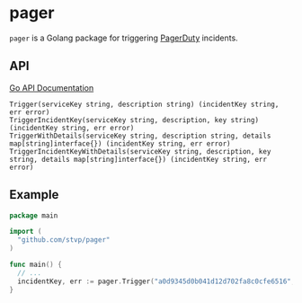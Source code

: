 pager
=====

`pager` is a Golang package for triggering [PagerDuty][pagerduty] incidents.

API
---

[Go API Documentation][godocs]

    Trigger(serviceKey string, description string) (incidentKey string, err error)
    TriggerIncidentKey(serviceKey string, description, key string) (incidentKey string, err error)
    TriggerWithDetails(serviceKey string, description string, details map[string]interface{}) (incidentKey string, err error)
    TriggerIncidentKeyWithDetails(serviceKey string, description, key string, details map[string]interface{}) (incidentKey string, err error)

Example
-------

```go
package main

import (
  "github.com/stvp/pager"
)

func main() {
  // ...
  incidentKey, err := pager.Trigger("a0d9345d0b041d12d702fa8c0cfe6516", "Everything is on fire.")
}
```

[pagerduty]: http://pagerduty.com
[godocs]: http://godoc.org/github.com/stvp/pager

